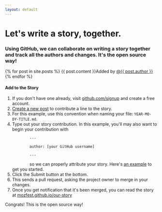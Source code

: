 ```yaml
---
layout: default
---
```


# Let's write a story, together.

### Using GitHub, we can collaborate on writing a story together and track all the authors and changes. It's the open source way!

<div class="row">
  <div class="col-lg-7 stories">
    {% for post in site.posts %}
    {{ post.content }}<span class="story-author">Added by <a href="https://github.com/{{ post.author }}">@{{ post.author }}</a></span>
    </span>
  {% endfor %}
  </div>

  <div class="col-lg-4" style="float: right;">
    <div class="panel panel-default">
    <div class="panel-heading">
      <h4 class="panel-title">Add to the Story</h4>
    </div>
    <div class="panel-body">
      <ol>
        <li>If you don't have one already, visit <a href="http://www.github.com/signup" target="_blank">github.com/signup</a> and create a free account.</li>
        <li><a href="https://github.com/mozfest/our-story/new/gh-pages/_posts" target="_blank">Create a new post</a> to contribute a line to the story.</li>
        <li>For this example, use this convention when naming your file: <code>YEAR-MO-DY-TITLE.md</code>.
        <li>Type out your story contribution. In this example, you'll may also want to begin your contribution with
        <code><br />
        ---<br />
        author: [your GitHub username]<br />
        ---<br />
        </code>
        so we can properly attribute your story. Here's <a href="https://raw.github.com/mozfest/our-story/gh-pages/_posts/2013-10-23-example-post.md">an example</a> to get you started.</li>
        <li>Click the Submit button at the bottom.</li>
        <li>This sends a pull request, asking the project owner to merge in your changes.</li>
        <li>Once you get notification that it's been merged, you can read the story at <a href="http://mozfest.github.io/our-story/">mozfest.github.io/our-story</a>
      </ol>
      Congrats! This is the open source way!
    </div>
  </div>
</div>
